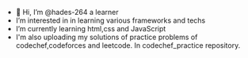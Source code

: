 - 👋 Hi, I’m @hades-264 a learner 
-  I’m interested in in learning various frameworks and techs
-  I’m currently learning html,css and JavaScript 
-  I'm also uploading my solutions of practice problems of codechef,codeforces and leetcode.
   In codechef_practice repository.

<!---
hades-264/hades-264 is a ✨ special ✨ repository because its `README.md` (this file) appears on your GitHub profile.
You can click the Preview link to take a look at your changes.
--->
